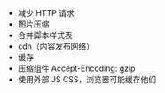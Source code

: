- 减少 HTTP 请求
- 图片压缩
- 合并脚本样式表
- cdn（内容发布网络）
- 缓存
- 压缩组件 Accept-Encoding: gzip
- 使用外部 JS CSS，浏览器可能缓存他们
